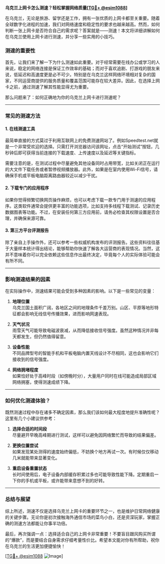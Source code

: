 **乌克兰上网卡怎么测速？轻松掌握网络质量[[TG💪+ @esim1088](https://t.me/s/esim1088)]**

在乌克兰，无论是旅游、留学还是工作，拥有一张优质的上网卡都至关重要。随着全球数字化进程的加速，我们对网络速度和稳定性的要求也越来越高。然而，如何判断一张上网卡是否符合自己的需求呢？答案就是——测速！本文将详细讲解如何在乌克兰使用上网卡进行测速，并分享一些实用的小技巧。

### 测速的重要性

首先，让我们来了解一下为什么测速如此重要。对于经常需要在线办公或学习的人来说，稳定的网络连接是保证工作效率的基础；而对于喜欢追剧、打游戏的朋友来说，低延迟和高速度更是必不可少。特别是在乌克兰这样网络环境相对复杂的国家，不同运营商提供的服务质量和覆盖范围可能存在较大差异。因此，在选择上网卡之前，通过测速了解其性能显得尤为重要。

那么问题来了：如何正确地为你的乌克兰上网卡进行测速呢？

---

### 常见的测速方法

#### 1. 在线测速工具

最简单直接的方式莫过于利用互联网上的免费测速网站了。例如Speedtest.net就是一个非常受欢迎的选择。只需打开浏览器访问该网址，点击“开始测试”按钮，几秒钟后即可获得当前连接的下载速度、上传速度以及延迟等关键指标。

需要注意的是，在测试过程中尽量避免其他设备同时占用带宽，比如关闭正在运行的大文件下载任务或者暂停视频播放器。此外，如果是在室内使用Wi-Fi信号，请确保手机或平板电脑距离路由器较近以减少干扰。

#### 2. 下载专门的应用程序

如果你觉得频繁切换网页操作麻烦，也可以考虑下载一款专门用于测速的应用程序。这类软件通常会提供更丰富的功能选项，比如支持多线程下载测试、记录历史数据图表等功能。不过，在安装任何第三方应用前，请务必检查其权限设置是否合理，并确保来源可靠。

#### 3. 第三方平台评测报告

除了亲自上手操作外，还可以参考一些权威机构发布的评测报告。这些资料往往基于大量样本统计得出结论，能够帮助你快速了解各大运营商的表现情况。当然，这并不意味着你可以完全依赖这些信息作出最终决定，毕竟每个人的实际体验可能会有所不同。

---

### 影响测速结果的因素

在实际操作中，测速结果可能会受到多种因素的影响。以下是一些常见的变量：

1. **地理位置**  
   乌克兰国土面积广阔，各地区之间的地理条件千差万别。山区、平原等地形特征都会影响无线信号传播效果，进而影响网速表现。

2. **天气状况**  
   雨雪天气可能导致电磁波衰减，从而降低接收信号强度。虽然这种情况并非每天都发生，但仍然值得留意。

3. **设备性能**  
   不同品牌型号的智能手机和平板电脑内置天线设计不尽相同，这也会影响它们接收到的信号强度。

4. **网络拥堵程度**  
   如果恰好处于高峰时段（如傍晚时分），大量用户同时在线可能造成局部区域网络拥塞，使得测速成绩下降。

---

### 如何优化测速体验？

既然测速过程中存在诸多不确定因素，那么我们该如何最大程度地提升准确性呢？这里有几个小建议供参考：

1. **选择合适的时间段**  
   尽量避开早晚高峰期进行测试，这样可以避免因网络繁忙而导致的结果偏差。

2. **更换位置尝试**  
   如果发现某处测得的速度始终偏低，不妨换个地方再试一次。有时候仅仅移动几米就能带来显著变化。

3. **重启设备重置状态**  
   长时间使用后，电子设备内部缓存积累过多也可能导致性能下降。定期重启一下你的手机或平板，或许能带来意想不到的好转。

---

### 总结与展望

综上所述，测速不仅是选择乌克兰上网卡的重要环节之一，也是维护日常网络健康的关键步骤。无论你是初次接触海外通信市场的菜鸟小白，还是资深玩家，掌握正确的测速方法都能让你事半功倍。

最后，再次强调一点：选择适合自己的上网卡非常重要！不要盲目跟风购买所谓的“爆款”，而是要结合自身需求仔细考量性价比。希望本文能对你有所帮助，祝你在乌克兰的生活更加便捷愉快！

[[TG💪+ @esim1088](https://t.me/s/esim1088) ![Image](https://i.postimg.cc/4NQfJmqS/Snipaste-2025-05-13-00-14-12.png)]